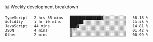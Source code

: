 📊 Weekly development breakdown
<!--START_SECTION:waka-->

```text
TypeScript   2 hrs 55 mins   ██████████████▓░░░░░░░░░░   58.18 %
Solidity     1 hr 10 mins    ██████░░░░░░░░░░░░░░░░░░░   23.48 %
JavaScript   44 mins         ███▓░░░░░░░░░░░░░░░░░░░░░   14.81 %
JSON         4 mins          ▒░░░░░░░░░░░░░░░░░░░░░░░░   01.42 %
Other        2 mins          ▒░░░░░░░░░░░░░░░░░░░░░░░░   00.99 %
```

<!--END_SECTION:waka-->

